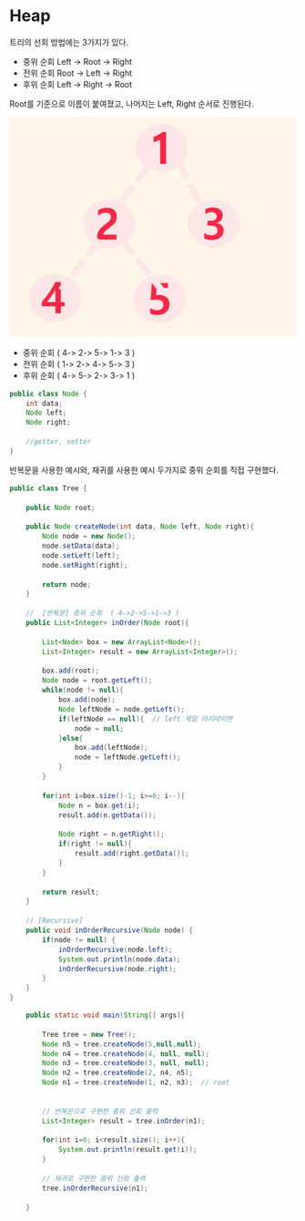 # Heap

트리의 선회 방법에는 3가지가 있다.   
- 중위 순회 Left -> Root -> Right
- 전위 순회 Root -> Left -> Right
- 후위 순회 Left -> Right -> Root

Root를 기준으로 이름이 붙여졌고, 나머지는 Left, Right 순서로 진행된다.

![](https://github.com/brightestbulb/TIL/blob/master/DataStructure/img/heap.png?raw=true)

- 중위 순회 ( 4-> 2-> 5-> 1-> 3 )
- 전위 순회 ( 1-> 2-> 4-> 5-> 3 )
- 후위 순회 ( 4-> 5-> 2-> 3-> 1 )


```java
public class Node {
    int data;
    Node left;
    Node right;

    //getter, setter
}
```

반복문을 사용한 예시와, 재귀를 사용한 예시 두가지로 중위 순회를 직접 구현했다.
```java
public class Tree {

    public Node root;

    public Node createNode(int data, Node left, Node right){
        Node node = new Node();
        node.setData(data);
        node.setLeft(left);
        node.setRight(right);

        return node;
    }

    //  [반복문] 중위 순회  ( 4->2->5->1->3 )
    public List<Integer> inOrder(Node root){

        List<Node> box = new ArrayList<Node>();
        List<Integer> result = new ArrayList<Integer>();

        box.add(root);
        Node node = root.getLeft();
        while(node != null){
            box.add(node);
            Node leftNode = node.getLeft();
            if(leftNode == null){  // left 제일 마지막이면
                node = null;
            }else{
                box.add(leftNode);
                node = leftNode.getLeft();
            }
        }

        for(int i=box.size()-1; i>=0; i--){
            Node n = box.get(i);
            result.add(n.getData());

            Node right = n.getRight();
            if(right != null){
                result.add(right.getData());
            }
        }

        return result;
    }

    // [Recursive]
    public void inOrderRecursive(Node node) {
        if(node != null) {
            inOrderRecursive(node.left);
            System.out.println(node.data);
            inOrderRecursive(node.right);
        }
    }
}
```

```java
    public static void main(String[] args){

        Tree tree = new Tree();
        Node n5 = tree.createNode(5,null,null);
        Node n4 = tree.createNode(4, null, null);
        Node n3 = tree.createNode(3, null, null);
        Node n2 = tree.createNode(2, n4, n5);
        Node n1 = tree.createNode(1, n2, n3);  // root


        // 반복문으로 구현한 중위 선회 출력 
        List<Integer> result = tree.inOrder(n1);

        for(int i=0; i<result.size(); i++){
            System.out.println(result.get(i));        
        }

        // 재귀로 구현한 중위 선회 출력
        tree.inOrderRecursive(n1);

    }
```